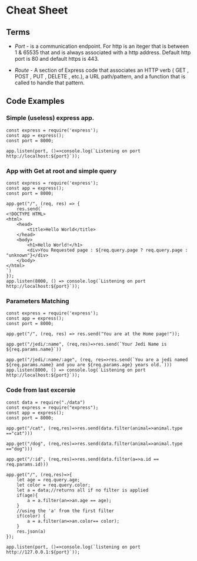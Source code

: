 # Cheat Sheet

## Terms 
* *Port* - is a communication endpoint. For http is an iteger that is between 1 & 65535 that and is always associated with a http address. Default http port is 80 and default https is 443.

* *Route* - A section of Express code that associates an HTTP verb ( GET , POST , PUT , DELETE , etc.), a URL path/pattern, and a function that is called to handle that pattern.

## Code Examples

### Simple (useless) express app.
``` 
const express = require('express');
const app = express();
const port = 8000;

app.listen(port, ()=>console.log(`Listening on port http://localhost:${port}`));
```

### App with Get at root and simple query
```
const express = require('express');
const app = express();
const port = 8000;

app.get("/", (req, res) => {
    res.send(`
<!DOCTYPE HTML>
<html>
    <head>
        <title>Hello World</title>
    </head>
    <body>
        <h1>Hello World!</h1>
        <div>You Requested page : ${req.query.page ? req.query.page : "unknown"}</div>
    </body>
</html>
`)
});
app.listen(8000, () => console.log(`Listening on port http://localhost:${port}`));
```

### Parameters Matching
```
const express = require('express');
const app = express();
const port = 8000;

app.get("/", (req, res) => res.send("You are at the Home page!"));

app.get("/jedi/:name", (req,res)=>res.send(`Your Jedi Name is ${req.params.name}`))

app.get("/jedi/:name/:age", (req, res=>res.send(`You are a jedi named ${req.params.name} and you are ${req.params.age} years old.`)))
app.listen(8000, () => console.log(`Listening on port http://localhost:${port}`));
```
### Code from last excersie 
```
const data = require("./data")
const express = require("express");
const app = express();
const port = 8000;

app.get("/cat", (req,res)=>res.send(data.filter(animal=>animal.type =="cat")))

app.get("/dog", (req,res)=>res.send(data.filter(animal=>animal.type =="dog")))

app.get("/:id", (req,res)=>res.send(data.filter(a=>a.id == req.params.id)))

app.get("/", (req,res)=>{
    let age = req.query.age;
    let color = req.query.color;
    let a = data;//returns all if no filter is applied
    if(age){
        a = a.filter(an=>an.age == age);
    }
    //using the 'a' from the first filter
    if(color) {
        a = a.filter(an=>an.color== color);
    }
    res.json(a)
});

app.listen(port, ()=>console.log(`listening on port http://127.0.0.1:${port}`));
```

